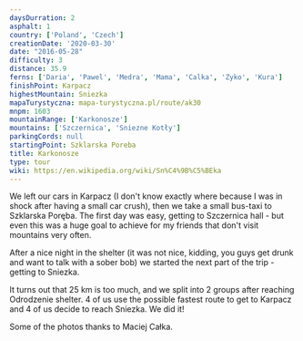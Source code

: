 ```yaml
---
daysDurration: 2
asphalt: 1
country: ['Poland', 'Czech']
creationDate: '2020-03-30'
date: "2016-05-28"
difficulty: 3
distance: 35.9
ferns: ['Daria', 'Pawel', 'Medra', 'Mama', 'Calka', 'Zyko', 'Kura']
finishPoint: Karpacz
highestMountain: Sniezka
mapaTurystyczna: mapa-turystyczna.pl/route/ak30
mnpm: 1603
mountainRange: ['Karkonosze']
mountains: ['Szczernica', 'Sniezne Kotły']
parkingCords: null
startingPoint: Szklarska Poreba
title: Karkonosze
type: tour
wiki: https://en.wikipedia.org/wiki/Sn%C4%9B%C5%BEka
---
```


We left our cars in Karpacz (I don't know exactly where because I was in shock after having a small car crush), then we take a small bus-taxi to Szklarska Poręba. The first day was easy, getting to Szczernica hall - but even this was a huge goal to achieve for my friends that don't visit mountains very often.

After a nice night in the shelter (it was not nice, kidding, you guys get drunk and want to talk with a sober bob) we started the next part of the trip - getting to Sniezka.

It turns out that 25 km is too much, and we split into 2 groups after reaching Odrodzenie shelter. 4 of us use the possible fastest route to get to Karpacz and 4 of us decide to reach Sniezka. We did it!

Some of the photos thanks to Maciej Całka.
